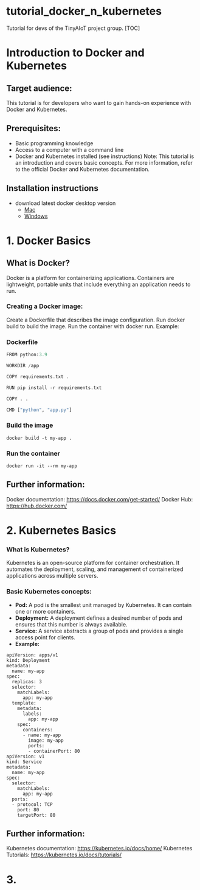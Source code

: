 # tutorial_docker_n_kubernetes
Tutorial for devs of the TinyAIoT project group.
[TOC]
# Introduction to Docker and Kubernetes
## Target audience: 
This tutorial is for developers who want to gain hands-on experience with Docker and Kubernetes.

## Prerequisites:
* Basic programming knowledge
* Access to a computer with a command line
* Docker and Kubernetes installed (see instructions)
Note: This tutorial is an introduction and covers basic concepts. For more information, refer to the official Docker and Kubernetes documentation.
## Installation instructions
* download latest docker desktop version
    * [Mac](https://docs.docker.com/desktop/install/mac-install/)   
    * [Windows](https://docs.docker.com/desktop/install/windows-install/)   


# 1. Docker Basics
## What is Docker?

Docker is a platform for containerizing applications. Containers are lightweight, portable units that include everything an application needs to run.

### Creating a Docker image:

Create a Dockerfile that describes the image configuration.
Run docker build to build the image.
Run the container with docker run.
Example:

### Dockerfile
```python
FROM python:3.9

WORKDIR /app

COPY requirements.txt .

RUN pip install -r requirements.txt

COPY . .

CMD ["python", "app.py"]
```
### Build the image
`docker build -t my-app .`

### Run the container
`docker run -it --rm my-app`
## Further information:
Docker documentation: https://docs.docker.com/get-started/
Docker Hub: https://hub.docker.com/

# 2. Kubernetes Basics
### What is Kubernetes?

Kubernetes is an open-source platform for container orchestration. It automates the deployment, scaling, and management of containerized applications across multiple servers.

### Basic Kubernetes concepts:

* **Pod:** A pod is the smallest unit managed by Kubernetes. It can contain one or more containers.
* **Deployment:** A deployment defines a desired number of pods and ensures that this number is always available.
* **Service:** A service abstracts a group of pods and provides a single access point for clients.
* **Example:**

```
apiVersion: apps/v1
kind: Deployment
metadata:
  name: my-app
spec:
  replicas: 3
  selector:
    matchLabels:
      app: my-app
  template:
    metadata:
      labels:
        app: my-app
    spec:
      containers:
      - name: my-app
        image: my-app
        ports:
        - containerPort: 80
apiVersion: v1
kind: Service
metadata:
  name: my-app
spec:
  selector:
    matchLabels:
      app: my-app
  ports:
  - protocol: TCP
    port: 80
    targetPort: 80
```
## Further information:

Kubernetes documentation: https://kubernetes.io/docs/home/
Kubernetes Tutorials: https://kubernetes.io/docs/tutorials/
# 3.
